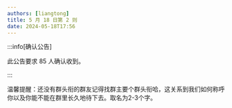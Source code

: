 ```yaml
---
authors: [liangtong]
title: 5 月 18 日第 2 则
date: 2024-05-18T17:56
---
```


:::info[确认公告]

此公告要求 85 人确认收到。

:::

温馨提醒：还没有群头衔的群友记得找群主要个群头衔哈，这关系到我们如何称呼你以及你能不能在群里长久地待下去。取名为2-3个字。

